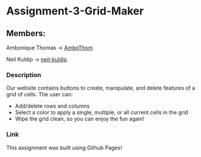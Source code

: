 # Assignment-3-Grid-Maker

## Members:

Ambonique Thomas -> [AmboThom](https://github.com/AmboThom)

Neil Kuldip -> [neil-kuldip](https://github.com/neil-kuldip)

### Description
Our website contains buttons to create, manipulate, and delete features of a grid of cells. The user can:
- Add/delete rows and columns
- Select a color to apply a single, multiple, or all current cells in the grid
- Wipe the grid clean, so you can enjoy the fun again!

### Link

This assignment was built using Github Pages!